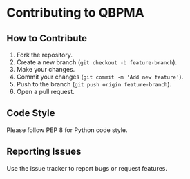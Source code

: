 
# Contributing to QBPMA

## How to Contribute
1. Fork the repository.
2. Create a new branch (`git checkout -b feature-branch`).
3. Make your changes.
4. Commit your changes (`git commit -m 'Add new feature'`).
5. Push to the branch (`git push origin feature-branch`).
6. Open a pull request.

## Code Style
Please follow PEP 8 for Python code style.

## Reporting Issues
Use the issue tracker to report bugs or request features.
    